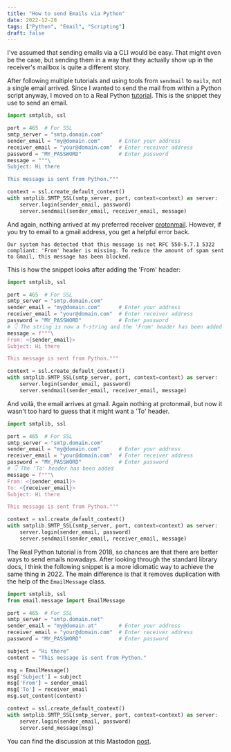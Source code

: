 ```yaml
---
title: "How to send Emails via Python"
date: 2022-12-28
tags: ["Python", "Email", "Scripting"]
draft: false
---
```


I've assumed that sending emails via a CLI would be easy.
That might even be the case, but sending them in a way that they actually show up in the receiver's mailbox is quite a different story.

<!-- excerpt -->

After following multiple tutorials and using tools from `sendmail` to `mailx`, not a single email arrived.
Since I wanted to send the mail from within a Python script anyway, I moved on to a Real Python [tutorial](https://realpython.com/python-send-email/).
This is the snippet they use to send an email.

```python
import smtplib, ssl

port = 465  # For SSL
smtp_server = "smtp.domain.com"
sender_email = "my@domain.com"      # Enter your address
receiver_email = "your@domain.com"  # Enter receiver address
password = "MY_PASSWORD"            # Enter password
message = """\
Subject: Hi there

This message is sent from Python."""

context = ssl.create_default_context()
with smtplib.SMTP_SSL(smtp_server, port, context=context) as server:
    server.login(sender_email, password)
    server.sendmail(sender_email, receiver_email, message)
```

And again, nothing arrived at my preferred receiver [protonmail](https://proton.me/mail).
However, if you try to email to a gmail address, you get a helpful error back.

```
Our system has detected that this message is not RFC 550-5.7.1 5322
compliant: 'From' header is missing. To reduce the amount of spam sent
to Gmail, this message has been blocked.
```

This is how the snippet looks after adding the 'From' header:

```python
import smtplib, ssl

port = 465  # For SSL
smtp_server = "smtp.domain.com"
sender_email = "my@domain.com"      # Enter your address
receiver_email = "your@domain.com"  # Enter receiver address
password = "MY_PASSWORD"            # Enter password
# 👇 The string is now a f-string and the 'From' header has been added
message = f"""\
From: <{sender_email}>
Subject: Hi there

This message is sent from Python."""

context = ssl.create_default_context()
with smtplib.SMTP_SSL(smtp_server, port, context=context) as server:
    server.login(sender_email, password)
    server.sendmail(sender_email, receiver_email, message)
```

And voilà, the email arrives at gmail.
Again nothing at protonmail, but now it wasn't too hard to guess that it might want a 'To' header.

```python
import smtplib, ssl

port = 465  # For SSL
smtp_server = "smtp.domain.com"
sender_email = "my@domain.com"      # Enter your address
receiver_email = "your@domain.com"  # Enter receiver address
password = "MY_PASSWORD"            # Enter password
# 👇 The 'To' header has been added
message = f"""\
From: <{sender_email}>
To: <{receiver_email}>
Subject: Hi there

This message is sent from Python."""

context = ssl.create_default_context()
with smtplib.SMTP_SSL(smtp_server, port, context=context) as server:
    server.login(sender_email, password)
    server.sendmail(sender_email, receiver_email, message)
```

The Real Python tutorial is from 2018, so chances are that there are better ways to send emails nowadays.
After looking through the standard library docs, I think the following snippet is a more idiomatic way to achieve the same thing in 2022.
The main difference is that it removes duplication with the help of the `EmailMessage` class.

```python
import smtplib, ssl
from email.message import EmailMessage

port = 465  # For SSL
smtp_server = "smtp.domain.net"
sender_email = "my@domain.at"       # Enter your address
receiver_email = "your@domain.com"  # Enter receiver address
password = "MY_PASSWORD"            # Enter password

subject = "Hi there"
content = "This message is sent from Python."

msg = EmailMessage()
msg['Subject'] = subject
msg['From'] = sender_email
msg['To'] = receiver_email
msg.set_content(content)

context = ssl.create_default_context()
with smtplib.SMTP_SSL(smtp_server, port, context=context) as server:
    server.login(sender_email, password)
    server.send_message(msg)
```

You can find the discussion at this Mastodon [post](https://chaos.social/@ju/109489141171195265).
